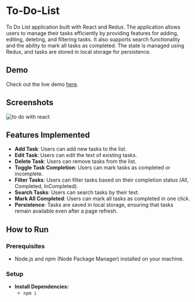 # To-Do-List
To Do List application built with React and Redux.
The application allows users to manage their tasks efficiently by providing features for adding, editing, deleting, and filtering tasks.
It also supports search functionality and the ability to mark all tasks as completed. The state is managed using Redux, and tasks are stored in local storage for persistence.

## Demo

Check out the live demo [here](https://to-do-list-woad-xi-96.vercel.app/).

## Screenshots

![to do with react](https://github.com/user-attachments/assets/65fe7529-2412-4bd3-90a6-63e03697ca50)

## Features Implemented
 
 - **Add Task**: Users can add new tasks to the list.
 - **Edit Task**: Users can edit the text of existing tasks.
 - **Delete Task**: Users can remove tasks from the list.
 - **Toggle Task Completion**: Users can mark tasks as completed or incomplete.
 - **Filter Tasks**: Users can filter tasks based on their completion status (All, Completed, InCompleted).
 - **Search Tasks**: Users can search tasks by their text.
 - **Mark All Completed**: Users can mark all tasks as completed in one click.
 - **Persistence**: Tasks are saved in local storage, ensuring that tasks remain available even after a page refresh.

## How to Run

### Prerequisites

 - Node.js and npm (Node Package Manager) installed on your machine.

### Setup

 - **Install Dependencies:**
   - `npm i`

 
